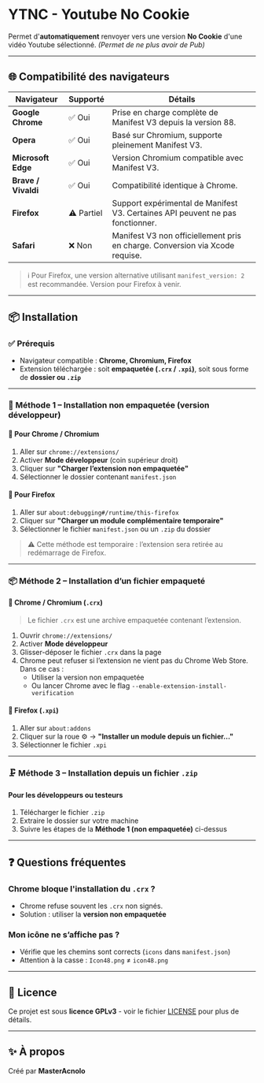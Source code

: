 # YTNC - Youtube No Cookie

Permet d'**automatiquement** renvoyer vers une version **No Cookie** d'une vidéo Youtube sélectionné. _(Permet de ne plus avoir de Pub)_

---

## 🌐 Compatibilité des navigateurs

| Navigateur          | Supporté   | Détails                                                                        |
| ------------------- | ---------- | ------------------------------------------------------------------------------ |
| **Google Chrome**   | ✅ Oui     | Prise en charge complète de Manifest V3 depuis la version 88.                  |
| **Opera**           | ✅ Oui     | Basé sur Chromium, supporte pleinement Manifest V3.                            |
| **Microsoft Edge**  | ✅ Oui     | Version Chromium compatible avec Manifest V3.                                  |
| **Brave / Vivaldi** | ✅ Oui     | Compatibilité identique à Chrome.                                              |
| **Firefox**         | ⚠️ Partiel | Support expérimental de Manifest V3. Certaines API peuvent ne pas fonctionner. |
| **Safari**          | ❌ Non     | Manifest V3 non officiellement pris en charge. Conversion via Xcode requise.   |

> ℹ️ Pour Firefox, une version alternative utilisant `manifest_version: 2` est recommandée. Version pour Firefox à venir.

---

## 📦 Installation

### ✅ Prérequis

- Navigateur compatible : **Chrome, Chromium, Firefox**
- Extension téléchargée : soit **empaquetée (`.crx` / `.xpi`)**, soit sous forme de **dossier ou `.zip`**

---

### 🔧 Méthode 1 – Installation non empaquetée (version développeur)

#### 🧭 Pour **Chrome / Chromium**

1. Aller sur `chrome://extensions/`
2. Activer **Mode développeur** (coin supérieur droit)
3. Cliquer sur **"Charger l’extension non empaquetée"**
4. Sélectionner le dossier contenant `manifest.json`

#### 🦊 Pour **Firefox**

1. Aller sur `about:debugging#/runtime/this-firefox`
2. Cliquer sur **"Charger un module complémentaire temporaire"**
3. Sélectionner le fichier `manifest.json` ou un `.zip` du dossier

> ⚠️ Cette méthode est temporaire : l’extension sera retirée au redémarrage de Firefox.

---

### 📦 Méthode 2 – Installation d’un fichier empaqueté

#### 🧭 Chrome / Chromium (`.crx`)

> Le fichier `.crx` est une archive empaquetée contenant l’extension.

1. Ouvrir `chrome://extensions/`
2. Activer **Mode développeur**
3. Glisser-déposer le fichier `.crx` dans la page
4. Chrome peut refuser si l’extension ne vient pas du Chrome Web Store. Dans ce cas :
   - Utiliser la version non empaquetée
   - Ou lancer Chrome avec le flag `--enable-extension-install-verification`

#### 🦊 Firefox (`.xpi`)

1. Aller sur `about:addons`
2. Cliquer sur la roue ⚙️ → **"Installer un module depuis un fichier…"**
3. Sélectionner le fichier `.xpi`

---

### 🗜️ Méthode 3 – Installation depuis un fichier `.zip`

#### Pour les développeurs ou testeurs

1. Télécharger le fichier `.zip`
2. Extraire le dossier sur votre machine
3. Suivre les étapes de la **Méthode 1 (non empaquetée)** ci-dessus

---

## ❓ Questions fréquentes

### Chrome bloque l'installation du `.crx` ?

- Chrome refuse souvent les `.crx` non signés.
- Solution : utiliser la **version non empaquetée**

### Mon icône ne s’affiche pas ?

- Vérifie que les chemins sont corrects (`icons` dans `manifest.json`)
- Attention à la casse : `Icon48.png` ≠ `icon48.png`

---

## 📃 Licence

Ce projet est sous **licence GPLv3** - voir le fichier [LICENSE](LICENCE) pour plus de détails.

---

## ✨ À propos

Créé par **MasterAcnolo**
